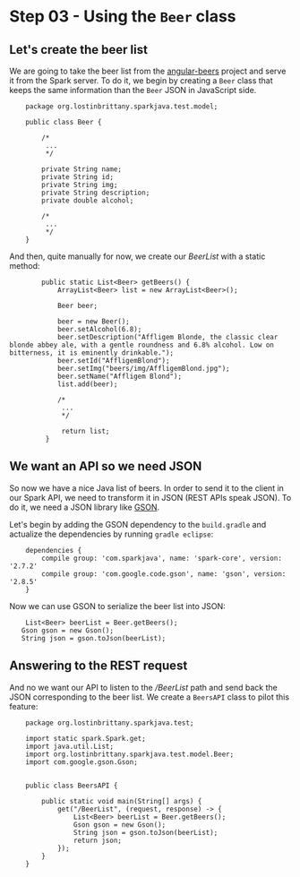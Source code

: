 # Step 03 - Using the `Beer` class

## Let's create the beer list 

We are going to take the beer list from the [angular-beers](https://github.com/LostInBrittany/angular-beers) project and serve it from the Spark server. 
To do it, we begin by creating a `Beer` class that keeps the same information than the `Beer` JSON in JavaScript side.


		package org.lostinbrittany.sparkjava.test.model;
		
		public class Beer {
			
			/*
			 ...
			 */
			
			private String name;
			private String id;
			private String img;
			private String description;
			private double alcohol;
				
			/*
			 ...
			 */
		}
		
And then, quite manually for now, we create our *BeerList* with a static method:



			public static List<Beer> getBeers() {
				ArrayList<Beer> list = new ArrayList<Beer>();
		
				Beer beer;
		
				beer = new Beer();
				beer.setAlcohol(6.8);
				beer.setDescription("Affligem Blonde, the classic clear blonde abbey ale, with a gentle roundness and 6.8% alcohol. Low on bitterness, it is eminently drinkable.");
				beer.setId("AffligemBlond");
				beer.setImg("beers/img/AffligemBlond.jpg");
				beer.setName("Affligem Blond");
				list.add(beer);
				
				/*
			 	 ...
			 	 */
			 	 
			 	 return list;
			 }
   		
   		
## We want an API so we need JSON 

So now we have a nice Java list of beers. In order to send it to the client in our Spark API, we need to transform it in JSON (REST APIs speak JSON). To do it, we need a JSON library like [GSON](https://code.google.com/p/google-gson/). 

Let's begin by adding the GSON dependency to the `build.gradle` and actualize the dependencies by running `gradle eclipse`:

		dependencies {
		 	compile group: 'com.sparkjava', name: 'spark-core', version: '2.7.2'
		 	compile group: 'com.google.code.gson', name: 'gson', version: '2.8.5'
		}   		
		
Now we can use GSON to serialize the beer list into JSON:

		List<Beer> beerList = Beer.getBeers();
       Gson gson = new Gson();
       String json = gson.toJson(beerList); 		
       

## Answering to the REST request 

And no we want our API to listen to the */BeerList* path and send back the JSON corresponding to the beer list. We create a `BeersAPI` class to pilot this feature:

		package org.lostinbrittany.sparkjava.test;
		
		import static spark.Spark.get;
		import java.util.List;
		import org.lostinbrittany.sparkjava.test.model.Beer;
		import com.google.gson.Gson;
		
		
		public class BeersAPI {
		
		    public static void main(String[] args) {
		        get("/BeerList", (request, response) -> {
		        	List<Beer> beerList = Beer.getBeers();
		        	Gson gson = new Gson();
		        	String json = gson.toJson(beerList);  
		        	return json;
		        });
		    }
		}      
		
		